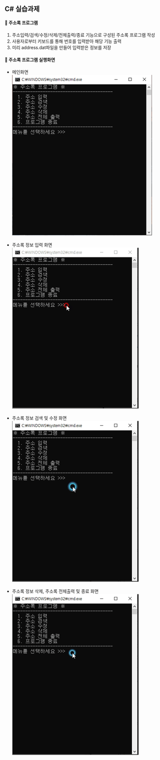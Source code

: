 ## C# 실습과제 <br/>
#### 📏 주소록 프로그램 <br/>
1. 주소입력/검색/수정/삭제/전체출력/종료 기능으로 구성된 주소록 프로그램 작성
2. 사용자로부터 키보드를 통해 번호를 입력받아 해당 기능 출력
3. 미리 address.dat파일을 만들어 입력받은 정보를 저장

#### 📏 주소록 프로그램 실행화면 <br/>
- 메인화면<br/>
![메인화면](https://github.com/taekyom/StudyCSharp21/blob/main/chapter99/AddressBookApp/%EC%A3%BC%EC%86%8C%EB%A1%9D%EA%B8%B0%EB%B3%B8.png) <br/><br/>
- 주소록 정보 입력 화면<br/>
![입력화면](https://github.com/taekyom/StudyCSharp21/blob/main/chapter99/AddressBookApp/%EC%A3%BC%EC%86%8C%EB%A1%9D%20%EC%9E%85%EB%A0%A5.gif)<br/><br/>
- 주소록 정보 검색 및 수정 화면<br/>
![검색, 수정화면](https://github.com/taekyom/StudyCSharp21/blob/main/chapter99/AddressBookApp/%EC%A3%BC%EC%86%8C%EB%A1%9D%EA%B2%80%EC%83%89%2C%20%EC%88%98%EC%A0%95.gif) <br/><br/>
- 주소록 정보 삭제, 주소록 전체출력 및 종료 화면<br/>
![삭제, 전체출력, 종료화면](https://github.com/taekyom/StudyCSharp21/blob/main/chapter99/AddressBookApp/%EC%A3%BC%EC%86%8C%EB%A1%9D%20%EC%82%AD%EC%A0%9C%2C%20%EC%A0%84%EC%B2%B4%EC%B6%9C%EB%A0%A5%2C%20%EC%A2%85%EB%A3%8C.gif)
